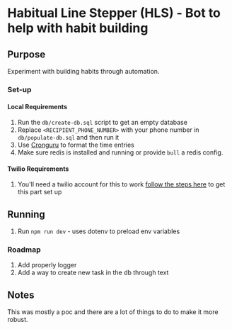 # Habitual Line Stepper (HLS) - Bot to help with habit building

## Purpose

Experiment with building habits through automation.

### Set-up

#### Local Requirements

1. Run the `db/create-db.sql` script to get an empty database
2. Replace `<RECIPIENT_PHONE_NUMBER>` with your phone number in `db/populate-db.sql` and then run it
3. Use [Cronguru](https://crontab.guru/) to format the time entries
4. Make sure redis is installed and running or provide `bull` a redis config.

#### Twilio Requirements

1. You'll need a twilio account for this to work [follow the steps here](https://www.twilio.com/docs/sms/tutorials/how-to-send-sms-messages-node-js#send-an-sms-message-in-node-via-the-rest-api) to get this part set up

## Running

1. Run `npm run dev` - uses dotenv to preload env variables

### Roadmap

1. Add properly logger
2. Add a way to create new task in the db through text

## Notes

This was mostly a poc and there are a lot of things to do to make it more robust.
